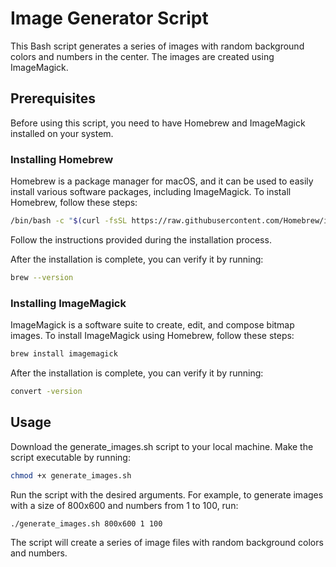 # Image Generator Script

This Bash script generates a series of images with random background colors and numbers in the center. The images are created using ImageMagick.

## Prerequisites

Before using this script, you need to have Homebrew and ImageMagick installed on your system.

### Installing Homebrew

Homebrew is a package manager for macOS, and it can be used to easily install various software packages, including ImageMagick. To install Homebrew, follow these steps:

```sh
/bin/bash -c "$(curl -fsSL https://raw.githubusercontent.com/Homebrew/install/HEAD/install.sh)"
```

Follow the instructions provided during the installation process.

After the installation is complete, you can verify it by running:

```sh
brew --version
```

### Installing ImageMagick

ImageMagick is a software suite to create, edit, and compose bitmap images. To install ImageMagick using Homebrew, follow these steps:

```sh
brew install imagemagick
```

After the installation is complete, you can verify it by running:
```sh
convert -version
```

## Usage
Download the generate_images.sh script to your local machine.
Make the script executable by running:
```sh
chmod +x generate_images.sh
```
Run the script with the desired arguments. For example, to generate images with a size of 800x600 and numbers from 1 to 100, run:
```sh
./generate_images.sh 800x600 1 100
```

The script will create a series of image files with random background colors and numbers.



